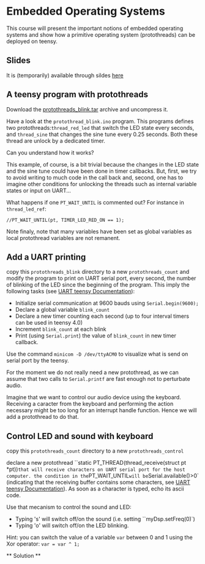 # Embedded Operating Systems

This course will present the important notions of embedded operating systems and show how a primitive operating system (protothreads) can be deployed on teensy.

## Slides

It is (temporarily) available through sildes [here](os/img/cours_2_os.pdf)

## A teensy program with protothreads 
Download the [protothreads_blink.tar](os/img/protothreads_blink.tar) archive and uncompress it.

Have a look at the ``protothread_blink.ino`` program. This programs defines two protothreads:`thread_red_led` that switch the LED state every  seconds, and `thread_sine` that changes the sine tune every 0.25 seconds. Both these thread are unlock by a dedicated timer. 

Can you understand how it works? 

This example, of course, is a bit trivial because the changes in the LED state and the sine tune could have been done in timer callbacks. But, first,  we try to avoid writing to much code in the call back and, second, one has to imagine other conditions for unlocking the threads such as internal variable states or input on UART... 

 What happens if one ``PT_WAIT_UNTIL`` is commented out? For instance in ``thread_led_ref``:
 
 ``//PT_WAIT_UNTIL(pt, TIMER_LED_RED_ON == 1);``

Note finaly, note that many variables have been set as global variables as local protothread variables are not remanent.


## Add a UART printing 
copy this ``protothreads_blink`` directory to a new ``protothreads_count`` and modify the program to print on UART serial port, every second,   the number of blinking of the LED since the beginning of the program.  This imply the following tasks (see [UART teensy Documentation](https://www.pjrc.com/teensy/td_uart.html)):

- Initialize serial communication at 9600 bauds using `Serial.begin(9600);`
-  Declare a global variable `blink_count`
- Declare a new timer counting each second (up to four interval timers can be used in teensy 4.0)
- Increment `blink_count` at each blink
- Print (using `Serial.print`) the value of `blink_count` in new timer callback.
 
Use the command ``minicom -D /dev/ttyACM0`` to visualize what is send on serial port by the teensy. 

For the moment we do not really need a new protothread, as we can assume that two calls to ``Serial.printf`` are fast enough not to perturbate audio.

Imagine that we want to control our audio device using the keyboard. Receiving a caracter from the keyboard and performing the action necessary might be too long for an interrupt handle function. Hence we will add a protothread to do that. 

## Control LED and sound with keyboard
copy this ``protothreads_count`` directory to a new ``protothreads_control``

declare a new protothread ``static PT_THREAD(thread_receive(struct pt *pt))` that will receive characters on UART serial port for the host computer. the condition in the `PT_WAIT_UNTIL` will be `Serial.available()>0` (indicating that the receiving buffer contains some characters, see [UART teensy Documentation](https://www.pjrc.com/teensy/td_uart.html)). As soon as a character is typed, echo its ascii code. 

Use that mecanism to control the sound and LED:

- Typing 's' will switch off/on the sound (i.e. setting ``myDsp.setFreq(0)`) 
- Typing 'o' will switch off/on the LED blinking.

Hint: you can switch the value of a variable `var` between 0 and 1 using the Xor operator: `var = var ^ 1;`

** Solution **
<!---
```

#include <Arduino.h>
#include <Audio.h>

#include "MyDsp.h"
#include "protothreads/pt.h"

static struct pt pt[3];


// Teensy 3.x and 4.x  have the LED on pin 13
const int ledPin = LED_BUILTIN;
volatile int ledState = LOW;
volatile unsigned int  TIMER_LED_RED_ON = 0;
volatile unsigned int  TIMER_SINE_ON = 0;
volatile unsigned int  SOUND_ON = 1;
volatile unsigned int  LED_ON = 1;
//blink count
volatile unsigned long blink_count = 0; // use volatile for shared variables

IntervalTimer TimerLed;
IntervalTimer TimerSine;
IntervalTimer TimerCount;

MyDsp myDsp;
AudioOutputI2S out;
AudioControlSGTL5000 audioShield;
AudioConnection patchCord0(myDsp,0,out,0);
AudioConnection patchCord1(myDsp,0,out,1);


static PT_THREAD(thread_led_red(struct pt *pt))
{
    PT_BEGIN(pt);

    while(1)
    {
      if (ledState == HIGH)
	ledState = LOW;
      else 
	if (LED_ON == 1)
	  ledState = HIGH;
        else
	  ledState = LOW;
      digitalWrite(ledPin, ledState);
      TIMER_LED_RED_ON = 0;
      PT_WAIT_UNTIL(pt, TIMER_LED_RED_ON == 1);
    }

    PT_END(pt);
}

static PT_THREAD(thread_sine(struct pt *pt))
{
    PT_BEGIN(pt);

    while(1)
    {
      TIMER_SINE_ON = 0;
      if (SOUND_ON == 1)
	myDsp.setFreq(random(50,1000));
      else
	myDsp.setFreq(0);
      	
      PT_WAIT_UNTIL(pt, TIMER_SINE_ON == 1);
    }
    PT_END(pt);
}

static PT_THREAD(thread_receive(struct pt *pt))
{
    PT_BEGIN(pt);

    while(1)
    {

      PT_WAIT_UNTIL(pt, Serial.available() > 0);
      while (Serial.available() > 0) {
      	int incomingByte = Serial.read();
	      Serial.print("UART received: ");
	      Serial.println(incomingByte, DEC);
	      if (incomingByte == 's')
	        {
	        SOUND_ON = SOUND_ON ^ 1;
	        Serial.print("SOUND_ON is now: ");
	        Serial.println(SOUND_ON, DEC);
	        }
	      if (incomingByte == 'l') {
	        LED_ON = LED_ON ^ 1;
	        Serial.print("LED_ON is now: ");
	        Serial.println(LED_ON, DEC);
	      }
      }
    }

    PT_END(pt);
}

void timer_interrupt_led() {
  TIMER_LED_RED_ON = 1;
  //blink countxs
  blink_count++;
}

//blink count
void timer_interrupt_count() {
  Serial.print("number of blink=");
  Serial.println(blink_count);
}

void timer_interrupt_sine() {
  TIMER_SINE_ON = 1;
}



void setup(void)
{
 
  pinMode(ledPin, OUTPUT);

  //blink count
  Serial.begin(9600);

  AudioMemory(2);
  audioShield.enable();
  audioShield.volume(0.5);
  
  TimerLed.begin(timer_interrupt_led, 500000);  // blinkLED to run every 0.5 seconds
  TimerSine.begin(timer_interrupt_sine, 100000);  // Sine  to run every 0.1 seconds
  TimerCount.begin(timer_interrupt_count, 2000000);  // Count blink every 2 seconds

  PT_INIT(&pt[0]);
  PT_INIT(&pt[1]);

  

}


void loop(void)
{
 
    thread_led_red(&pt[0]);
    thread_sine(&pt[1]);
    thread_receive(&pt[2]);

}

```
--->